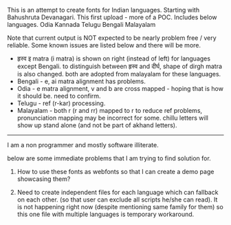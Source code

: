 This is an attempt to create fonts for Indian languages. Starting with Bahushruta Devanagari.
This first upload - more of a POC. Includes below languages.
Odia
Kannada
Telugu
Bengali
Malayalam

Note that current output is NOT expected to be nearly problem free / very reliable. Some known issues are listed below and there will be more.

- हृस्व इ matra (i matra) is shown on right (instead of left) for languages except Bengali. to distinguish between हृस्व and दीर्घ, shape of dirgh matra is also changed. both are adopted from malayalam for these languages.
- Bengali - e, ai matra alignment has problems.
- Odia - e matra alignment, v and b are cross mapped - hoping that is how it should be. need to confirm.
- Telugu - ref (r-kar) processing.
- Malayalam - both r (r and rr) mapped to r to reduce ref problems, pronunciation mapping may be incorrect for some. chillu letters will show up stand alone (and not be part of akhand letters).

-----------------------------------------------

I am a non programmer and mostly software illiterate.

below are some immediate problems that I am trying to find solution for.

1) How to use these fonts as webfonts so that I can create a demo page showcasing them?

2) Need to create independent files for each language which can fallback on each other. (so that user can exclude all scripts he/she can read). It is not happening right now (despite mentioning same family for them) so this one file with multiple languages is temporary workaround.
